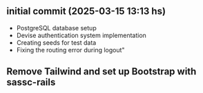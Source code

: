 ## initial commit (2025-03-15 13:13 hs)
- PostgreSQL database setup
- Devise authentication system implementation
- Creating seeds for test data
- Fixing the routing error during logout"

## Remove Tailwind and set up Bootstrap with sassc-rails
